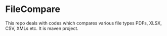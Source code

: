 # FileCompare
This repo deals with codes which compares various file types PDFs, XLSX, CSV, XMLs etc. It is maven project. 
